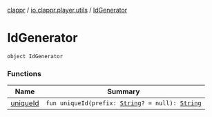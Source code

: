[clappr](../../index.md) / [io.clappr.player.utils](../index.md) / [IdGenerator](./index.md)

# IdGenerator

`object IdGenerator`

### Functions

| Name | Summary |
|---|---|
| [uniqueId](unique-id.md) | `fun uniqueId(prefix: `[`String`](https://kotlinlang.org/api/latest/jvm/stdlib/kotlin/-string/index.html)`? = null): `[`String`](https://kotlinlang.org/api/latest/jvm/stdlib/kotlin/-string/index.html) |
